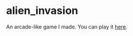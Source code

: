 # alien_invasion
An arcade-like game I made. You can play it [here](https://stefanoudim.itch.io/alien-invasion).

